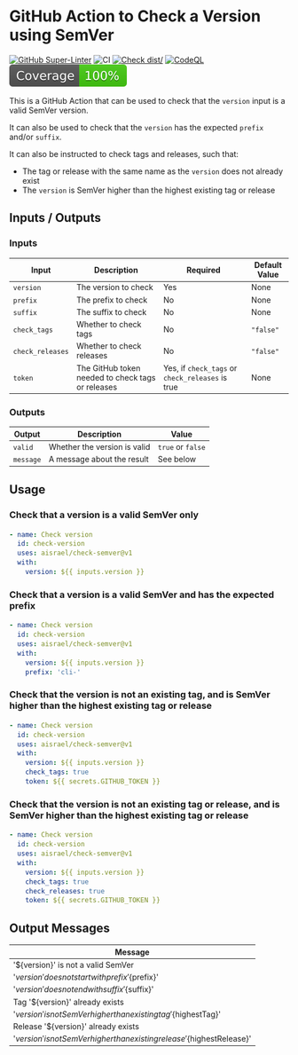 # GitHub Action to Check a Version using SemVer

[![GitHub Super-Linter](https://github.com/actions/typescript-action/actions/workflows/linter.yml/badge.svg)](https://github.com/super-linter/super-linter)
![CI](https://github.com/actions/typescript-action/actions/workflows/ci.yml/badge.svg)
[![Check dist/](https://github.com/actions/typescript-action/actions/workflows/check-dist.yml/badge.svg)](https://github.com/actions/typescript-action/actions/workflows/check-dist.yml)
[![CodeQL](https://github.com/actions/typescript-action/actions/workflows/codeql-analysis.yml/badge.svg)](https://github.com/actions/typescript-action/actions/workflows/codeql-analysis.yml)
[![Coverage](./badges/coverage.svg)](./badges/coverage.svg)

This is a GitHub Action that can be used to check that the `version` input is a
valid SemVer version.

It can also be used to check that the `version` has the expected `prefix` and/or
`suffix`.

It can also be instructed to check tags and releases, such that:

- The tag or release with the same name as the `version` does not already exist
- The `version` is SemVer higher than the highest existing tag or release

## Inputs / Outputs

### Inputs

| Input            | Description                                       | Required                                         | Default Value |
| ---------------- | ------------------------------------------------- | ------------------------------------------------ | ------------- |
| `version`        | The version to check                              | Yes                                              | None          |
| `prefix`         | The prefix to check                               | No                                               | None          |
| `suffix`         | The suffix to check                               | No                                               | None          |
| `check_tags`     | Whether to check tags                             | No                                               | `"false"`     |
| `check_releases` | Whether to check releases                         | No                                               | `"false"`     |
| `token`          | The GitHub token needed to check tags or releases | Yes, if `check_tags` or `check_releases` is true | None          |

### Outputs

| Output    | Description                  | Value             |
| --------- | ---------------------------- | ----------------- |
| `valid`   | Whether the version is valid | `true` or `false` |
| `message` | A message about the result   | See below         |

## Usage

### Check that a version is a valid SemVer only

```yaml
- name: Check version
  id: check-version
  uses: aisrael/check-semver@v1
  with:
    version: ${{ inputs.version }}
```

### Check that a version is a valid SemVer and has the expected prefix

```yaml
- name: Check version
  id: check-version
  uses: aisrael/check-semver@v1
  with:
    version: ${{ inputs.version }}
    prefix: 'cli-'
```

### Check that the version is not an existing tag, and is SemVer higher than the highest existing tag or release

```yaml
- name: Check version
  id: check-version
  uses: aisrael/check-semver@v1
  with:
    version: ${{ inputs.version }}
    check_tags: true
    token: ${{ secrets.GITHUB_TOKEN }}
```

### Check that the version is not an existing tag or release, and is SemVer higher than the highest existing tag or release

```yaml
- name: Check version
  id: check-version
  uses: aisrael/check-semver@v1
  with:
    version: ${{ inputs.version }}
    check_tags: true
    check_releases: true
    token: ${{ secrets.GITHUB_TOKEN }}
```

## Output Messages

| Message                                                                     |
| --------------------------------------------------------------------------- |
| '${version}' is not a valid SemVer                                          |
| '${version}' does not start with prefix '${prefix}'                         |
| '${version}' does not end with suffix '${suffix}'                           |
| Tag '${version}' already exists                                             |
| '${version}' is not SemVer higher than existing tag '${highestTag}'         |
| Release '${version}' already exists                                         |
| '${version}' is not SemVer higher than existing release '${highestRelease}' |
